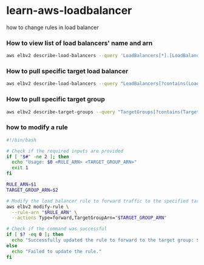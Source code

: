 # learn-aws-loadbalancer
how to change rules in load balancer
### How to view list of load balancers' name and arn
```bash
aws elbv2 describe-load-balancers --query 'LoadBalancers[*].[LoadBalancerName, LoadBalancerArn]' --output text
```
### How to pull specific target load balancer
```bash
aws elbv2 describe-load-balancers --query "LoadBalancers[?contains(LoadBalancerName, 'k8s-platform-ingress')].LoadBalancerArn"     --output text
```
### How to pull specific target group
```bash
aws elbv2 describe-target-groups --query "TargetGroups[?contains(TargetGroupName, 'maintenance')].TargetGroupArn" --output text
```
### how to modify a rule
```bash
#!/bin/bash

# Check if the required inputs are provided
if [ "$#" -ne 2 ]; then
  echo "Usage: $0 <RULE_ARN> <TARGET_GROUP_ARN>"
  exit 1
fi

RULE_ARN=$1
TARGET_GROUP_ARN=$2

# Modify the load balancer rule to forward traffic to the specified target group
aws elbv2 modify-rule \
  --rule-arn "$RULE_ARN" \
  --actions Type=forward,TargetGroupArn="$TARGET_GROUP_ARN"

# Check if the command was successful
if [ $? -eq 0 ]; then
  echo "Successfully updated the rule to forward to the target group: $TARGET_GROUP_ARN"
else
  echo "Failed to update the rule."
fi
```
